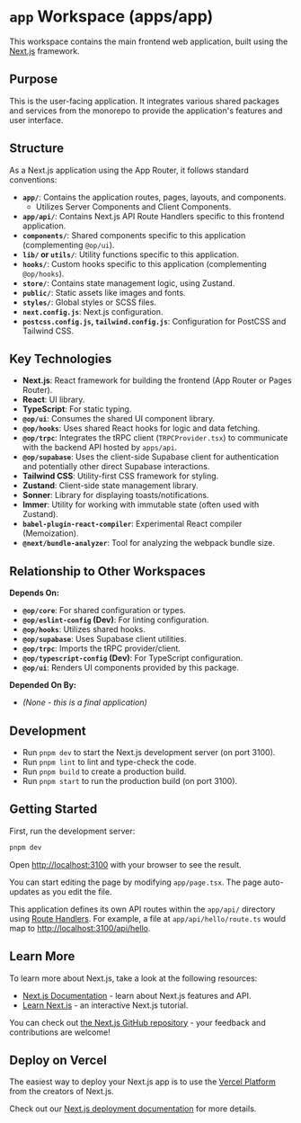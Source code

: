 # `app` Workspace (apps/app)

This workspace contains the main frontend web application, built using the [Next.js](https://nextjs.org/) framework.

## Purpose

This is the user-facing application. It integrates various shared packages and services from the monorepo to provide the application's features and user interface.

## Structure

As a Next.js application using the App Router, it follows standard conventions:

- **`app/`**: Contains the application routes, pages, layouts, and components.
  - Utilizes Server Components and Client Components.
- **`app/api/`**: Contains Next.js API Route Handlers specific to this frontend application.
- **`components/`**: Shared components specific to this application (complementing `@op/ui`).
- **`lib/` or `utils/`**: Utility functions specific to this application.
- **`hooks/`**: Custom hooks specific to this application (complementing `@op/hooks`).
- **`store/`**: Contains state management logic, using Zustand.
- **`public/`**: Static assets like images and fonts.
- **`styles/`**: Global styles or SCSS files.
- **`next.config.js`**: Next.js configuration.
- **`postcss.config.js`, `tailwind.config.js`**: Configuration for PostCSS and Tailwind CSS.

## Key Technologies

- **Next.js**: React framework for building the frontend (App Router or Pages Router).
- **React**: UI library.
- **TypeScript**: For static typing.
- **`@op/ui`**: Consumes the shared UI component library.
- **`@op/hooks`**: Uses shared React hooks for logic and data fetching.
- **`@op/trpc`**: Integrates the tRPC client (`TRPCProvider.tsx`) to communicate with the backend API hosted by `apps/api`.
- **`@op/supabase`**: Uses the client-side Supabase client for authentication and potentially other direct Supabase interactions.
- **Tailwind CSS**: Utility-first CSS framework for styling.
- **Zustand**: Client-side state management library.
- **Sonner**: Library for displaying toasts/notifications.
- **Immer**: Utility for working with immutable state (often used with Zustand).
- **`babel-plugin-react-compiler`**: Experimental React compiler (Memoization).
- **`@next/bundle-analyzer`**: Tool for analyzing the webpack bundle size.

## Relationship to Other Workspaces

**Depends On:**

- **`@op/core`**: For shared configuration or types.
- **`@op/eslint-config` (Dev)**: For linting configuration.
- **`@op/hooks`**: Utilizes shared hooks.
- **`@op/supabase`**: Uses Supabase client utilities.
- **`@op/trpc`**: Imports the tRPC provider/client.
- **`@op/typescript-config` (Dev)**: For TypeScript configuration.
- **`@op/ui`**: Renders UI components provided by this package.

**Depended On By:**

- _(None - this is a final application)_

## Development

- Run `pnpm dev` to start the Next.js development server (on port 3100).
- Run `pnpm lint` to lint and type-check the code.
- Run `pnpm build` to create a production build.
- Run `pnpm start` to run the production build (on port 3100).

## Getting Started

First, run the development server:

```bash
pnpm dev
```

Open [http://localhost:3100](http://localhost:3100) with your browser to see the result.

You can start editing the page by modifying `app/page.tsx`. The page auto-updates as you edit the file.

This application defines its own API routes within the `app/api/` directory using [Route Handlers](https://nextjs.org/docs/app/building-your-application/routing/router-handlers). For example, a file at `app/api/hello/route.ts` would map to [http://localhost:3100/api/hello](http://localhost:3100/api/hello).

## Learn More

To learn more about Next.js, take a look at the following resources:

- [Next.js Documentation](https://nextjs.org/docs) - learn about Next.js features and API.
- [Learn Next.js](https://nextjs.org/learn/foundations/about-nextjs) - an interactive Next.js tutorial.

You can check out [the Next.js GitHub repository](https://github.com/vercel/next.js/) - your feedback and contributions are welcome!

## Deploy on Vercel

The easiest way to deploy your Next.js app is to use the [Vercel Platform](https://vercel.com/new?utm_source=github.com&utm_medium=referral&utm_campaign=turborepo-readme) from the creators of Next.js.

Check out our [Next.js deployment documentation](https://nextjs.org/docs/deployment) for more details.
